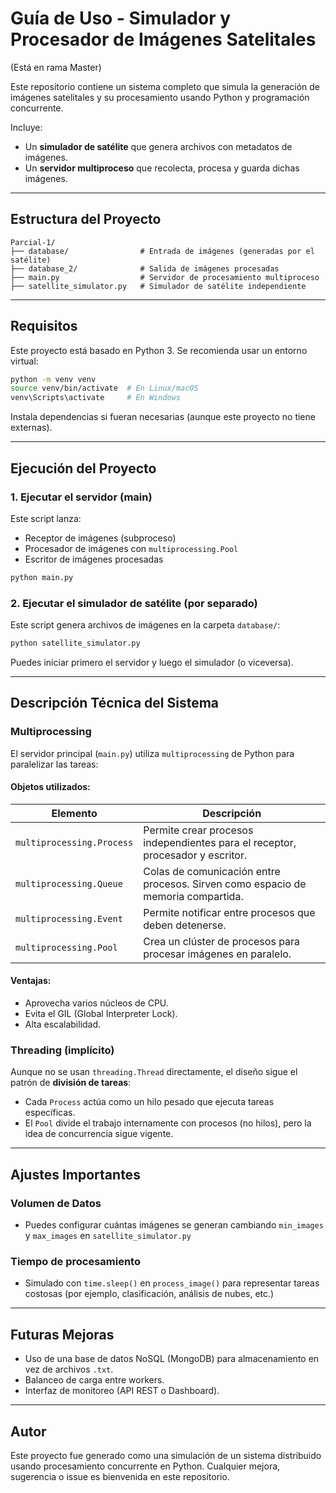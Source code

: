 # Guía de Uso - Simulador y Procesador de Imágenes Satelitales

(Está en rama Master)

Este repositorio contiene un sistema completo que simula la generación de imágenes satelitales y su procesamiento usando Python y programación concurrente.

Incluye:
- Un **simulador de satélite** que genera archivos con metadatos de imágenes.
- Un **servidor multiproceso** que recolecta, procesa y guarda dichas imágenes.

---

## Estructura del Proyecto

```
Parcial-1/
├── database/                # Entrada de imágenes (generadas por el satélite)
├── database_2/              # Salida de imágenes procesadas
├── main.py                  # Servidor de procesamiento multiproceso
├── satellite_simulator.py   # Simulador de satélite independiente
```

---

## Requisitos

Este proyecto está basado en Python 3. Se recomienda usar un entorno virtual:

```bash
python -m venv venv
source venv/bin/activate  # En Linux/macOS
venv\Scripts\activate     # En Windows
```

Instala dependencias si fueran necesarias (aunque este proyecto no tiene externas).

---

## Ejecución del Proyecto

### 1. Ejecutar el servidor (main)

Este script lanza:
- Receptor de imágenes (subproceso)
- Procesador de imágenes con `multiprocessing.Pool`
- Escritor de imágenes procesadas

```bash
python main.py
```

### 2. Ejecutar el simulador de satélite (por separado)

Este script genera archivos de imágenes en la carpeta `database/`:

```bash
python satellite_simulator.py
```

Puedes iniciar primero el servidor y luego el simulador (o viceversa).

---

## Descripción Técnica del Sistema

### Multiprocessing

El servidor principal (`main.py`) utiliza `multiprocessing` de Python para paralelizar las tareas:

#### Objetos utilizados:

| Elemento | Descripción |
|---------|-------------|
| `multiprocessing.Process` | Permite crear procesos independientes para el receptor, procesador y escritor. |
| `multiprocessing.Queue`   | Colas de comunicación entre procesos. Sirven como espacio de memoria compartida. |
| `multiprocessing.Event`   | Permite notificar entre procesos que deben detenerse. |
| `multiprocessing.Pool`    | Crea un clúster de procesos para procesar imágenes en paralelo. |

#### Ventajas:
- Aprovecha varios núcleos de CPU.
- Evita el GIL (Global Interpreter Lock).
- Alta escalabilidad.

### Threading (implícito)

Aunque no se usan `threading.Thread` directamente, el diseño sigue el patrón de **división de tareas**:
- Cada `Process` actúa como un hilo pesado que ejecuta tareas específicas.
- El `Pool` divide el trabajo internamente con procesos (no hilos), pero la idea de concurrencia sigue vigente.

---

## Ajustes Importantes

### Volumen de Datos
- Puedes configurar cuántas imágenes se generan cambiando `min_images` y `max_images` en `satellite_simulator.py`

### Tiempo de procesamiento
- Simulado con `time.sleep()` en `process_image()` para representar tareas costosas (por ejemplo, clasificación, análisis de nubes, etc.)

---

## Futuras Mejoras
- Uso de una base de datos NoSQL (MongoDB) para almacenamiento en vez de archivos `.txt`.
- Balanceo de carga entre workers.
- Interfaz de monitoreo (API REST o Dashboard).

---

## Autor
Este proyecto fue generado como una simulación de un sistema distribuido usando procesamiento concurrente en Python. Cualquier mejora, sugerencia o issue es bienvenida en este repositorio.

